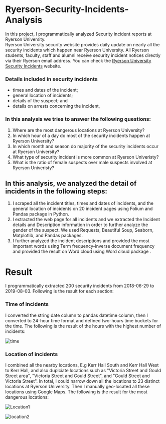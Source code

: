 # Ryerson-Security-Incidents-Analysis
In this project, I programmatically analyzed Security incident reports at Ryerson University. <br />
Ryerson University security website provides daily update on nearly all the security incidents which happen near Ryerson University. All Ryerson students, faculty, staff and alumni receive security incident notices directly via their Ryerson email address. You can check the [Ryerson University Security Incidents](https://www.ryerson.ca/community-safety-security/security-incidents/list-of-security-incidents/) website.
### Details included in security incidents
- times and dates of the incident;
- general location of incidents;
- details of the suspect; and
- details on arrests concerning the incident,

### In this analysis we tries to answer the following questions:
1. Where are the most dangerous locations at Ryerson University?
2. In which hour of a day do most of the security incidents happen at Ryerson University?
3. In which month and season do majority of the security incidents occur at Ryerson University?
4. What type of security incident is more common at Ryerson Univeristy?
5. What is the ratio of female suspects over male suspects involved at Ryerson Univeristy?

## In this analysis, we analyzed the detail of incidents in the following steps:
1. I scraped all the incident titles, times and dates of incidents, and the general location of incidents on 20 incident pages using Folium and Pandas package in Python.<br />
2. I extracted the web page for all incidents and we extracted the Incident details and Description information in order to further analyze the gender of the suspect. We used Requests, Beautiful Soup, Seaborn, Matplotlib, and Pandas packages.<br />
3. I further analyzed the incident descriptions and provided the most important words using Term frequency-inverse document frequency and provided the result on Word cloud using Word cloud package .<br />

# Result 
I programmatically extracted 200 security incidents from 2018-06-29 to 2019-08-03. Following is the result for each section:

### Time of incidents
I converted the string date column to pandas datetime column, then I converted to 24-hour time format and defined two-hours time buckets for the time. The following is the result of the hours with the highest number of incidents:

![time](https://user-images.githubusercontent.com/16935815/62913397-df716380-bd59-11e9-88a1-f6ac01305012.png)

### Location of incidents
I combined all the nearby locations, E.g Kerr Hall South and Kerr Hall West to Kerr Hall, and also duplciate locations such as "Victoria Street and Gould Street area", "Victoria Street and Gould Street", and "Gould Street and Victoria Street". In total, I could narrow down all the locations to 23 distinct locations at Ryerson University. Then I manually geo-located all these locations using Google Maps. The following is the result for the most dangerous locations:


![Location1](https://user-images.githubusercontent.com/16935815/62913787-80145300-bd5b-11e9-88a1-2f56ce0e34e9.png)


![location2](https://user-images.githubusercontent.com/16935815/62913802-8f939c00-bd5b-11e9-98e3-db650551060d.png)
